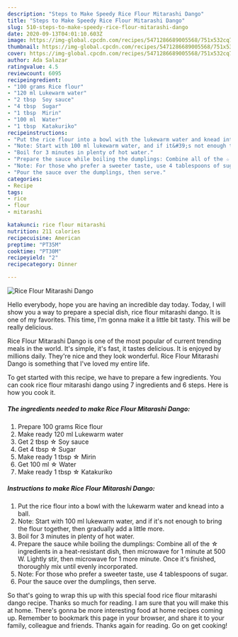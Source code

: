 ```yaml
---
description: "Steps to Make Speedy Rice Flour Mitarashi Dango"
title: "Steps to Make Speedy Rice Flour Mitarashi Dango"
slug: 510-steps-to-make-speedy-rice-flour-mitarashi-dango
date: 2020-09-13T04:01:10.603Z
image: https://img-global.cpcdn.com/recipes/5471286689005568/751x532cq70/rice-flour-mitarashi-dango-recipe-main-photo.jpg
thumbnail: https://img-global.cpcdn.com/recipes/5471286689005568/751x532cq70/rice-flour-mitarashi-dango-recipe-main-photo.jpg
cover: https://img-global.cpcdn.com/recipes/5471286689005568/751x532cq70/rice-flour-mitarashi-dango-recipe-main-photo.jpg
author: Ada Salazar
ratingvalue: 4.5
reviewcount: 6095
recipeingredient:
- "100 grams Rice flour"
- "120 ml Lukewarm water"
- "2 tbsp  Soy sauce"
- "4 tbsp  Sugar"
- "1 tbsp  Mirin"
- "100 ml  Water"
- "1 tbsp  Katakuriko"
recipeinstructions:
- "Put the rice flour into a bowl with the lukewarm water and knead into a ball."
- "Note: Start with 100 ml lukewarm water, and if it&#39;s not enough to bring the flour together, then gradually add a little more."
- "Boil for 3 minutes in plenty of hot water."
- "Prepare the sauce while boiling the dumplings: Combine all of the ☆ ingredients in a heat-resistant dish, then microwave for 1 minute at 500 W. Lightly stir, then microwave for 1 more minute. Once it&#39;s finished, thoroughly mix until evenly incorporated."
- "Note: For those who prefer a sweeter taste, use 4 tablespoons of sugar."
- "Pour the sauce over the dumplings, then serve."
categories:
- Recipe
tags:
- rice
- flour
- mitarashi

katakunci: rice flour mitarashi 
nutrition: 211 calories
recipecuisine: American
preptime: "PT35M"
cooktime: "PT30M"
recipeyield: "2"
recipecategory: Dinner

---
```



![Rice Flour Mitarashi Dango](https://img-global.cpcdn.com/recipes/5471286689005568/751x532cq70/rice-flour-mitarashi-dango-recipe-main-photo.jpg)

Hello everybody, hope you are having an incredible day today. Today, I will show you a way to prepare a special dish, rice flour mitarashi dango. It is one of my favorites. This time, I'm gonna make it a little bit tasty. This will be really delicious.

Rice Flour Mitarashi Dango is one of the most popular of current trending meals in the world. It's simple, it's fast, it tastes delicious. It is enjoyed by millions daily. They're nice and they look wonderful. Rice Flour Mitarashi Dango is something that I've loved my entire life.




To get started with this recipe, we have to prepare a few ingredients. You can cook rice flour mitarashi dango using 7 ingredients and 6 steps. Here is how you cook it.

<!--inarticleads1-->

##### The ingredients needed to make Rice Flour Mitarashi Dango:

1. Prepare 100 grams Rice flour
1. Make ready 120 ml Lukewarm water
1. Get 2 tbsp ☆ Soy sauce
1. Get 4 tbsp ☆ Sugar
1. Make ready 1 tbsp ☆ Mirin
1. Get 100 ml ☆ Water
1. Make ready 1 tbsp ☆ Katakuriko




<!--inarticleads2-->

##### Instructions to make Rice Flour Mitarashi Dango:

1. Put the rice flour into a bowl with the lukewarm water and knead into a ball.
1. Note: Start with 100 ml lukewarm water, and if it&#39;s not enough to bring the flour together, then gradually add a little more.
1. Boil for 3 minutes in plenty of hot water.
1. Prepare the sauce while boiling the dumplings: Combine all of the ☆ ingredients in a heat-resistant dish, then microwave for 1 minute at 500 W. Lightly stir, then microwave for 1 more minute. Once it&#39;s finished, thoroughly mix until evenly incorporated.
1. Note: For those who prefer a sweeter taste, use 4 tablespoons of sugar.
1. Pour the sauce over the dumplings, then serve.




So that's going to wrap this up with this special food rice flour mitarashi dango recipe. Thanks so much for reading. I am sure that you will make this at home. There's gonna be more interesting food at home recipes coming up. Remember to bookmark this page in your browser, and share it to your family, colleague and friends. Thanks again for reading. Go on get cooking!

